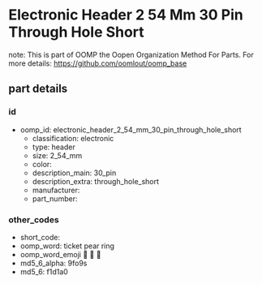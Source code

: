 # Electronic Header 2 54 Mm 30 Pin Through Hole Short  

note: This is part of OOMP the Oopen Organization Method For Parts. For more details: https://github.com/oomlout/oomp_base

##  part details





### id
* oomp_id: electronic_header_2_54_mm_30_pin_through_hole_short
  * classification: electronic
  * type: header
  * size: 2_54_mm
  * color: 
  * description_main: 30_pin
  * description_extra: through_hole_short
  * manufacturer: 
  * part_number: 

### other_codes
* short_code: 
* oomp_word: ticket pear ring
* oomp_word_emoji :ticket: :pear: :ring:
* md5_6_alpha: 9fo9s
* md5_6: f1d1a0
